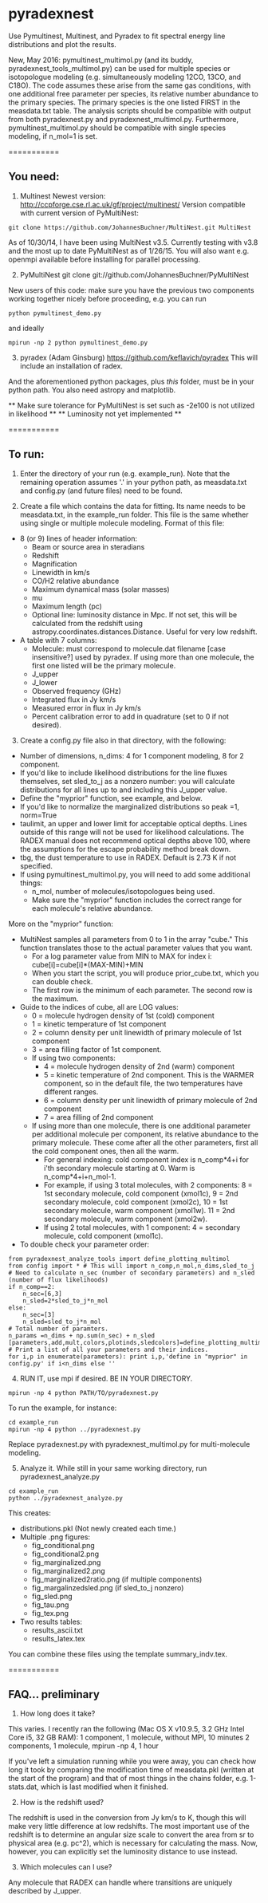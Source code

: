 pyradexnest
===========

Use Pymultinest, Multinest, and Pyradex to fit spectral energy line distributions 
and plot the results.

New, May 2016: pymultinest\_multimol.py (and its buddy, pyradexnest\_tools\_multimol.py) 
can be used for multiple species or isotopologue modeling (e.g. simultaneously modeling 12CO, 13CO, and C18O). 
The code assumes these arise from the same gas conditions, with one additional free parameter per species, its relative number abundance to the primary species.
The primary species is the one listed FIRST in the measdata.txt table.
The analysis scripts should be compatible with output from both pyradexnest.py and pyradexnest\_multimol.py.
Furthermore, pymultinest\_multimol.py should be compatible with single species modeling, if n_mol=1 is set.

===========
## You need:

1) Multinest
Newest version:
http://ccpforge.cse.rl.ac.uk/gf/project/multinest/
Version compatible with current version of PyMultiNest:
```
git clone https://github.com/JohannesBuchner/MultiNest.git MultiNest
```
As of 10/30/14, I have been using MultiNest v3.5.
Currently testing with v3.8 and the most up to date PyMultiNest as of 1/26/15.
You will also want e.g. openmpi available before installing for parallel processing.

2) PyMultiNest
git clone git://github.com/JohannesBuchner/PyMultiNest

New users of this code: make sure you have the previous two components 
working together nicely before proceeding, e.g. you can run 

```
python pymultinest_demo.py 
```
and ideally
```
mpirun -np 2 python pymultinest_demo.py
```

3) pyradex (Adam Ginsburg)
https://github.com/keflavich/pyradex
This will include an installation of radex.


And the aforementioned python packages, plus *this* folder,
 must be in your python path.  You also need astropy and matplotlib.
 
 ** Make sure tolerance for PyMultiNest is set such as -2e100 is not utilized in likelihood **
 ** Luminosity not yet implemented **

===========
## To run:

1) Enter the directory of your run (e.g. example_run). Note that the remaining operation 
assumes '.' in your python path, as measdata.txt and config.py (and future files) need to be found.

2) Create a file which contains the data for fitting.  Its name needs to be measdata.txt, in the example_run folder. This file is the same whether using single or multiple molecule modeling.
Format of this file:

- 8 (or 9) lines of header information:
    - Beam or source area in steradians
    - Redshift
    - Magnification
    - Linewidth in km/s
    - CO/H2 relative abundance
    - Maximum dynamical mass (solar masses)
    - mu
    - Maximum length (pc)
    - Optional line: luminosity distance in Mpc. If not set, this will be calculated from the redshift
    using astropy.coordinates.distances.Distance. Useful for very low redshift.
- A table with 7 columns:
    - Molecule: must correspond to molecule.dat filename [case insensitive?] used by pyradex. 
    If using more than one molecule, the first one listed will be the primary molecule.
    - J_upper
    - J_lower
    - Observed frequency (GHz)
    - Integrated flux in Jy km/s
    - Measured error in flux in Jy km/s
    - Percent calibration error to add in quadrature (set to 0 if not desired).
            
3) Create a config.py file also in that directory, with the following:
- Number of dimensions, n_dims: 4 for 1 component modeling, 8 for 2 component.
- If you'd like to include likelihood distributions for the line fluxes themselves, 
   set sled_to_j as a nonzero number: you will calculate distributions for all lines up
to and including this J_upper value.
- Define the "myprior" function, see example, and below.
- If you'd like to normalize the marginalized distributions so peak =1, norm=True
- taulimit, an upper and lower limit for acceptable optical depths. Lines outside of this 
range will not be used for likelihood calculations. The RADEX manual does not recommend 
optical depths above 100, where the assumptions for the escape probability method break down.
- tbg, the dust temperature to use in RADEX. Default is 2.73 K if not specified.
- If using pymultinest_multimol.py, you will need to add some additional things:
    -  n_mol, number of molecules/isotopologues being used. 
    - Make sure the "myprior" function includes the correct range for each molecule's relative abundance.
    
More on the "myprior" function:
- MultiNest samples all parameters from 0 to 1 in the array "cube." This function translates those to the 
actual parameter values that you want.
    - For a log parameter value from MIN to MAX for index i: cube[i]=cube[i]\*(MAX-MIN)+MIN
    - When you start the script, you will produce prior_cube.txt, which you can double check.
    - The first row is the minimum of each parameter. The second row is the maximum.
- Guide to the indices of cube, all are LOG values:
    - 0 = molecule hydrogen density of 1st (cold) component
    - 1 = kinetic temperature of 1st component
    - 2 = column density per unit linewidth of primary molecule of 1st component
    - 3 = area filling factor of 1st component.
    - If using two components:
        - 4 = molecule hydrogen density of 2nd (warm) component
        - 5 = kinetic temperature of 2nd component. This is the WARMER component, so in the
        default file, the two temperatures have different ranges.
        - 6 = column density per unit linewidth of primary molecule of 2nd component
        - 7 = area filling of 2nd component
    - If using more than one molecule, there is one additional parameter per additional molecule per component,
    its relative abundance to the primary molecule. These come after all the other parameters, first all the cold component ones, then all the warm.
        - For general indexing: cold component index is n_comp\*4+i for i'th secondary molecule starting at 0. Warm is n_comp\*4+i+n_mol-1.
        - For example, if using 3 total molecules, with 2 components: 8 = 1st secondary molecule, cold component (xmol1c), 
        9 = 2nd secondary molecule, cold component (xmol2c), 10 = 1st secondary molecule, warm component (xmol1w). 11 = 2nd secondary molecule, warm component (xmol2w).
        - If using 2 total molecules, with 1 component: 4 = secondary molecule, cold component (xmol1c).
- To double check your parameter order:

```
from pyradexnest_analyze_tools import define_plotting_multimol
from config import * # This will import n_comp,n_mol,n_dims,sled_to_j
# Need to calculate n_sec (number of secondary parameters) and n_sled (number of flux likelihoods)
if n_comp==2:
    n_sec=[6,3]
    n_sled=2*sled_to_j*n_mol
else:
    n_sec=[3]
    n_sled=sled_to_j*n_mol
# Total number of paramters.
n_params =n_dims + np.sum(n_sec) + n_sled
[parameters,add,mult,colors,plotinds,sledcolors]=define_plotting_multimol(n_comp,n_mol,n_dims,n_sec,n_params,sled_to_j,100.0)
# Print a list of all your parameters and their indices.
for i,p in enumerate(parameters): print i,p,'define in "myprior" in config.py' if i<n_dims else ''

```
    
4) RUN IT, use mpi if desired.  BE IN YOUR DIRECTORY.  

```
mpirun -np 4 python PATH/TO/pyradexnest.py
```

To run the example, for instance:
```
cd example_run
mpirun -np 4 python ../pyradexnest.py
```
    
Replace pyradexnest.py with pyradexnest\_multimol.py for multi-molecule modeling.
    
5) Analyze it. While still in your same working directory, run pyradexnest_analyze.py
```
cd example_run
python ../pyradexnest_analyze.py
```

This creates:

- distributions.pkl (Not newly created each time.)
- Multiple .png figures:
    - fig_conditional.png
    - fig_conditional2.png
    - fig_marginalized.png
    - fig_marginalized2.png
    - fig_marginalized2ratio.png (if multiple components)
    - fig_margalinzedsled.png (if sled_to_j nonzero)
    - fig_sled.png
    - fig_tau.png
    - fig_tex.png
- Two results tables:
    - results_ascii.txt
    - results_latex.tex

You can combine these files using the template summary_indv.tex.


===========
## FAQ... preliminary

1) How long does it take?  

This varies.  I recently ran the following (Mac OS X v10.9.5, 3.2 GHz Intel Core i5, 32 GB RAM):
1 component, 1 molecule,  without MPI, 10 minutes
2 components, 1 molecule, mpirun -np 4, 1 hour

If you've left a simulation running while you 
were away, you can check how long it took by comparing the modification time of measdata.pkl 
(written at the start of the program) and that of most things in the chains folder, e.g. 1-stats.dat, 
which is last modified when it finished.

2) How is the redshift used?

The redshift is used in the conversion from Jy km/s to K, though this will make very little difference 
at low redshifts.  The most important use of the redshift is to determine an angular size scale 
to convert the area from sr to physical area (e.g. pc^2), which is necessary for calculating the mass.
Now, however, you can explicitly set the luminosity distance to use instead.

3) Which molecules can I use?

Any molecule that RADEX can handle where transitions are uniquely described by J_upper.  